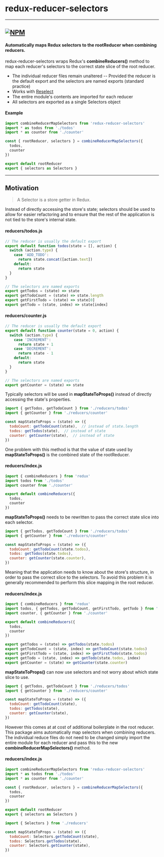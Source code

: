 # redux-reducer-selectors
---
[![NPM](https://nodei.co/npm/redux-reducer-selectors.png)](https://npmjs.org/package/redux-reducer-selectors)
---
#### Automatically maps Redux selectors to the rootReducer when combining reducers.
redux-reducer-selectors wraps Redux's **combineReducers()** method to map each reducer's selectors to the correct state slice of the root reducer.

- The individual reducer files remain unaltered
-- Provided the reducer is the default export and the selectors are named exports (standard practice)
- Works with [Reselect](https://github.com/reactjs/reselect.git)
- The entire module's contents are imported for each reducer
- All selectors are exported as a single Selectors object

#### Example
```javascript
import combineReducerMapSelectors from 'redux-reducer-selectors'
import * as todos from './todos'
import * as counter from './counter'

const { rootReducer, selectors } = combineReducerMapSelectors({
  todos,
  counter
})

export default rootReducer
export { selectors as Selectors }
```
---

## Motivation
> A Selector is a store getter in Redux.

Instead of directly accessing the store's state; selectors should be used to allow for easier refactoring and to ensure that the rest of the application is not tied to the store's internal state.

#### reducers/todos.js
```javascript
// The reducer is usually the default export
export default function todos(state = [], action) {
  switch (action.type) {
    case 'ADD_TODO':
      return state.concat([action.text])
    default:
      return state
  }
}

// The selectors are named exports
export getTodos = (state) => state
export getTodoCount = (state) => state.length
export getFirstTodo = (state) => state[0]
export getTodo = (state, index) => state[index]
```
#### reducers/counter.js
```javascript
// The reducer is usually the default export
export default function counter(state = 0, action) {
  switch (action.type) {
    case 'INCREMENT':
      return state + 1
    case 'DECREMENT':
      return state - 1
    default:
      return state
  }
}

// The selectors are named exports
export getCounter = (state) => state
```
Typically selectors will be used in **mapStateToProps()** instead of directly accessing the state's properties.

```javascript
import { getTodos, getTodoCount } from './reducers/todos'
import { getCounter } from './reducers/counter'

const mapStateToProps = (state) => ({
  todoCount: getTodoCount(state),  // instead of state.length
  todos: getTodos(state),  // instead of state
  counter: getCounter(state),  // instead of state
})
```
One problem with this method is that the value of state used by **mapStateToProps()** is the combined state of the rootReducer.

#### reducers/index.js
```javascript
import { combineReducers } from 'redux'
import todos from './todos'
import counter from './counter'

export default combineReducers({
  todos,
  counter
})
```
**mapStateToProps()** needs to be rewritten to pass the correct state slice into each selector.
```javascript
import { getTodos, getTodoCount } from './reducers/todos'
import { getCounter } from './reducers/counter'

const mapStateToProps = (state) => ({
  todoCount: getTodoCount(state.todos),
  todos: getTodos(state.todos),
  counter: getCounter(state.counter),
})
```
Meaning that the application needs to know about the store's structure, in order to pass the correct slice to the selectors. To avoid this problem it is generally recommended to perform this slice mapping in the root reducer.

#### reducers/index.js
```javascript
import { combineReducers } from 'redux'
import todos, { getTodos, getTodoCount, getFirstTodo, getTodo } from './todos'
import counter, { getCounter } from './counter'

export default combineReducers({
  todos,
  counter
})

export getTodos = (state) => getTodos(state.todos)
export getTodoCount = (state, index) => getTodoCount(state.todos)
export getFirstTodo = (state, index) => getFirstTodo(state.todos)
export getTodo = (state, index) => getTodo(state.todos, index)
export getCounter = (state) => getCounter(state.counter)
```
**mapStateToProps()** can now use selectors and not worry about which state slice to use.
```javascript
import { getTodos, getTodoCount } from './reducers/todos'
import { getCounter } from './reducers/counter'

const mapStateToProps = (state) => ({
  todoCount: getTodoCount(state),
  todos: getTodos(state),
  counter: getCounter(state),
})
```
However this comes at at cost of additional boilerplate in the root reducer. This package aims automatically map selectors when combining reducers. The individual reduce files do not need to be changed simply import the entire module for each reducer and pass this to the new **combineReducerMapSelectors()** method.

#### reducers/index.js
```javascript
import combineReducerMapSelectors from 'redux-reducer-selectors'
import * as todos from './todos'
import * as counter from './counter'

const { rootReducer, selectors } = combineReducerMapSelectors({
  todos,
  counter
})

export default rootReducer
export { selectors as Selectors }
```

```javascript
import { Selectors } from './reducers'

const mapStateToProps = (state) => ({
  todoCount: Selectors.getTodoCount(state),
  todos: Selectors.getTodos(state),
  counter: Selectors.getCounter(state),
})
```

